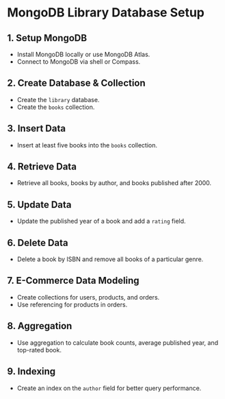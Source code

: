 # MongoDB Library Database Setup

## 1. Setup MongoDB

- Install MongoDB locally or use MongoDB Atlas.
- Connect to MongoDB via shell or Compass.

## 2. Create Database & Collection

- Create the `library` database.
- Create the `books` collection.

## 3. Insert Data

- Insert at least five books into the `books` collection.

## 4. Retrieve Data

- Retrieve all books, books by author, and books published after 2000.

## 5. Update Data

- Update the published year of a book and add a `rating` field.

## 6. Delete Data

- Delete a book by ISBN and remove all books of a particular genre.

## 7. E-Commerce Data Modeling

- Create collections for users, products, and orders.
- Use referencing for products in orders.

## 8. Aggregation

- Use aggregation to calculate book counts, average published year, and top-rated book.

## 9. Indexing

- Create an index on the `author` field for better query performance.
